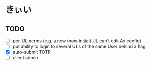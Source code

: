 # きぃい

## TODO

- [ ] per-UL perms (e.g. a new (non-initial) UL can't edit Ax config)
- [ ] put ability to login to several ULs of the same User behind a flag
- [x] auto-submit TOTP
- [ ] client admin
